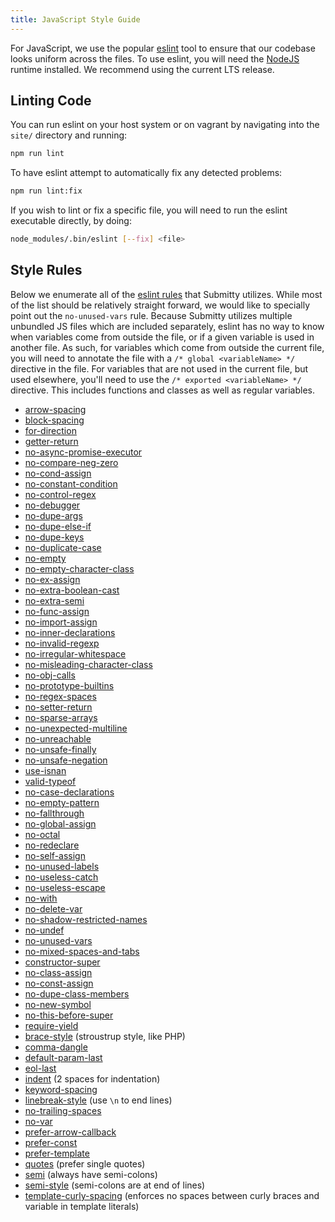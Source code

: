 ```yaml
---
title: JavaScript Style Guide
---
```


For JavaScript, we use the popular [eslint](https://eslint.org/) tool to ensure that
our codebase looks uniform across the files. To use eslint, you will need the
[NodeJS](https://nodejs.org/) runtime installed. We recommend using the current LTS
release.

## Linting Code

You can run eslint on your host system or on vagrant by navigating into the `site/`
directory and running:

```bash
npm run lint
```

To have eslint attempt to automatically fix any detected problems:

```bash
npm run lint:fix
```

If you wish to lint or fix a specific file, you will need to run the eslint executable directly,
by doing:

```bash
node_modules/.bin/eslint [--fix] <file>
```

## Style Rules

Below we enumerate all of the [eslint rules](https://eslint.org/docs/rules) that Submitty utilizes.
While most of the list should be relatively straight forward, we would like to specially point out
the `no-unused-vars` rule. Because Submitty utilizes multiple unbundled JS files which are included
separately, eslint has no way to know when variables come from outside the file, or if a given variable
is used in another file. As such, for variables which come from outside the current file, you will need to
annotate the file with a `/* global <variableName> */` directive in the file. For variables that are not
used in the current file, but used elsewhere, you'll need to use the `/* exported <variableName> */`
directive. This includes functions and classes as well as regular variables.

- [arrow-spacing](https://eslint.org/docs/rules/arrow-spacing)
- [block-spacing](https://eslint.org/docs/rules/block-spacing)
- [for-direction](https://eslint.org/docs/rules/for-direction)
- [getter-return](https://eslint.org/docs/rules/getter-return)
- [no-async-promise-executor](https://eslint.org/docs/rules/no-async-promise-executor)
- [no-compare-neg-zero](https://eslint.org/docs/rules/no-compare-neg-zero)
- [no-cond-assign](https://eslint.org/docs/rules/no-cond-assign)
- [no-constant-condition](https://eslint.org/docs/rules/no-constant-condition)
- [no-control-regex](https://eslint.org/docs/rules/no-control-regex)
- [no-debugger](https://eslint.org/docs/rules/no-debugger)
- [no-dupe-args](https://eslint.org/docs/rules/no-dupe-args)
- [no-dupe-else-if](https://eslint.org/docs/rules/no-dupe-else-if)
- [no-dupe-keys](https://eslint.org/docs/rules/no-dupe-keys)
- [no-duplicate-case](https://eslint.org/docs/rules/no-duplicate-case)
- [no-empty](https://eslint.org/docs/rules/no-empty)
- [no-empty-character-class](https://eslint.org/docs/rules/no-empty-character-class)
- [no-ex-assign](https://eslint.org/docs/rules/no-ex-assign)
- [no-extra-boolean-cast](https://eslint.org/docs/rules/no-extra-boolean-cast)
- [no-extra-semi](https://eslint.org/docs/rules/no-extra-semi)
- [no-func-assign](https://eslint.org/docs/rules/no-func-assign)
- [no-import-assign](https://eslint.org/docs/rules/no-import-assign)
- [no-inner-declarations](https://eslint.org/docs/rules/no-inner-declarations)
- [no-invalid-regexp](https://eslint.org/docs/rules/no-invalid-regexp)
- [no-irregular-whitespace](https://eslint.org/docs/rules/no-irregular-whitespace)
- [no-misleading-character-class](https://eslint.org/docs/rules/no-misleading-character-class)
- [no-obj-calls](https://eslint.org/docs/rules/no-obj-calls)
- [no-prototype-builtins](https://eslint.org/docs/rules/no-prototype-builtins)
- [no-regex-spaces](https://eslint.org/docs/rules/no-regex-spaces)
- [no-setter-return](https://eslint.org/docs/rules/no-setter-return)
- [no-sparse-arrays](https://eslint.org/docs/rules/no-sparse-arrays)
- [no-unexpected-multiline](https://eslint.org/docs/rules/no-unexpected-multiline)
- [no-unreachable](https://eslint.org/docs/rules/no-unreachable)
- [no-unsafe-finally](https://eslint.org/docs/rules/no-unsafe-finally)
- [no-unsafe-negation](https://eslint.org/docs/rules/no-unsafe-negation)
- [use-isnan](https://eslint.org/docs/rules/use-isnan)
- [valid-typeof](https://eslint.org/docs/rules/valid-typeof)
- [no-case-declarations](https://eslint.org/docs/rules/no-case-declarations)
- [no-empty-pattern](https://eslint.org/docs/rules/no-empty-pattern)
- [no-fallthrough](https://eslint.org/docs/rules/no-fallthrough)
- [no-global-assign](https://eslint.org/docs/rules/no-global-assign)
- [no-octal](https://eslint.org/docs/rules/no-octal)
- [no-redeclare](https://eslint.org/docs/rules/no-redeclare)
- [no-self-assign](https://eslint.org/docs/rules/no-self-assign)
- [no-unused-labels](https://eslint.org/docs/rules/no-unused-labels)
- [no-useless-catch](https://eslint.org/docs/rules/no-useless-catch)
- [no-useless-escape](https://eslint.org/docs/rules/no-useless-escape)
- [no-with](https://eslint.org/docs/rules/no-with)
- [no-delete-var](https://eslint.org/docs/rules/no-delete-var)
- [no-shadow-restricted-names](https://eslint.org/docs/rules/no-shadow-restricted-names)
- [no-undef](https://eslint.org/docs/rules/no-undef)
- [no-unused-vars](https://eslint.org/docs/rules/no-unused-vars)
- [no-mixed-spaces-and-tabs](https://eslint.org/docs/rules/no-mixed-spaces-and-tabs)
- [constructor-super](https://eslint.org/docs/rules/constructor-super)
- [no-class-assign](https://eslint.org/docs/rules/no-class-assign)
- [no-const-assign](https://eslint.org/docs/rules/no-const-assign)
- [no-dupe-class-members](https://eslint.org/docs/rules/no-dupe-class-members)
- [no-new-symbol](https://eslint.org/docs/rules/no-new-symbol)
- [no-this-before-super](https://eslint.org/docs/rules/no-this-before-super)
- [require-yield](https://eslint.org/docs/rules/require-yield)
- [brace-style](https://eslint.org/docs/rules/brace-style) (stroustrup style, like PHP)
- [comma-dangle](https://eslint.org/docs/rules/comma-dangle)
- [default-param-last](https://eslint.org/docs/rules/default-param-last)
- [eol-last](https://eslint.org/docs/rules/eol-last)
- [indent](https://eslint.org/docs/rules/indent) (2 spaces for indentation)
- [keyword-spacing](https://eslint.org/docs/rules/keyword-spacing)
- [linebreak-style](https://eslint.org/docs/rules/linebreak-style) (use `\n` to end lines)
- [no-trailing-spaces](https://eslint.org/docs/rules/no-trailing-spaces)
- [no-var](https://eslint.org/docs/rules/no-var)
- [prefer-arrow-callback](https://eslint.org/docs/rules/prefer-arrow-callback)
- [prefer-const](https://eslint.org/docs/rules/prefer-const)
- [prefer-template](https://eslint.org/docs/rules/prefer-template)
- [quotes](https://eslint.org/docs/rules/quotes) (prefer single quotes)
- [semi](https://eslint.org/docs/rules/semi) (always have semi-colons)
- [semi-style](https://eslint.org/docs/rules/semi-style) (semi-colons are at end of lines)
- [template-curly-spacing](https://eslint.org/docs/rules/template-curly-spacing) (enforces no spaces between curly braces and variable in template literals)
